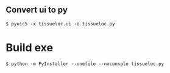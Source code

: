 ## Convert ui to py
```
$ pyuic5 -x tissueloc.ui -o tissueloc.py
```
# Build exe
```
$ python -m PyInstaller --onefile --noconsole tissueloc.py
```

